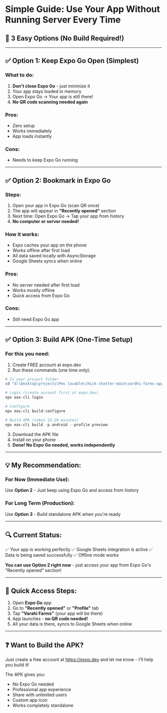 # Simple Guide: Use Your App Without Running Server Every Time

## 🎯 **3 Easy Options** (No Build Required!)

---

## ✅ **Option 1: Keep Expo Go Open (Simplest)**

### What to do:
1. **Don't close Expo Go** - just minimize it
2. Your app stays loaded in memory
3. Open Expo Go → Your app is still there!
4. **No QR code scanning needed again**

### Pros:
- Zero setup
- Works immediately
- App loads instantly

### Cons:
- Needs to keep Expo Go running

---

## ✅ **Option 2: Bookmark in Expo Go**

### Steps:
1. Open your app in Expo Go (scan QR once)
2. The app will appear in **"Recently opened"** section
3. Next time: Open Expo Go → Tap your app from history
4. **No computer or server needed!**

### How it works:
- Expo caches your app on the phone
- Works offline after first load
- All data saved locally with AsyncStorage
- Google Sheets syncs when online

### Pros:
- No server needed after first load
- Works mostly offline
- Quick access from Expo Go

### Cons:
- Still need Expo Go app

---

## ✅ **Option 3: Build APK (One-Time Setup)**

### For this you need:
1. Create FREE account at expo.dev
2. Run these commands (one time only):

```powershell
# In your project folder
cd "d:\Desktop\projects\Pms lovable\chick-chatter-main\vardhi-farms-app"

# Login (create account first at expo.dev)
npx eas-cli login

# Configure
npx eas-cli build:configure

# Build APK (takes 15-20 minutes)
npx eas-cli build -p android --profile preview
```

3. Download the APK file
4. Install on your phone
5. **Done! No Expo Go needed, works independently**

---

## 💡 **My Recommendation:**

### **For Now (Immediate Use):**
Use **Option 2** - Just keep using Expo Go and access from history

### **For Long Term (Production):**
Use **Option 3** - Build standalone APK when you're ready

---

## 🔍 **Current Status:**

✅ Your app is working perfectly
✅ Google Sheets integration is active
✅ Data is being saved successfully
✅ Offline mode works

**You can use Option 2 right now** - just access your app from Expo Go's "Recently opened" section!

---

## 📝 **Quick Access Steps:**

1. Open **Expo Go** app
2. Go to **"Recently opened"** or **"Profile"** tab
3. Tap **"Varahi Farms"** (your app will be there)
4. App launches - **no QR code needed!**
5. All your data is there, syncs to Google Sheets when online

---

## ❓ **Want to Build the APK?**

Just create a free account at https://expo.dev and let me know - I'll help you build it!

The APK gives you:
- No Expo Go needed
- Professional app experience
- Share with unlimited users
- Custom app icon
- Works completely standalone
